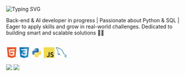 ![Typing SVG](https://readme-typing-svg.herokuapp.com?font=Fira+Code&size=24&pause=1000&left=true&width=600&lines=Welcome!;Feel+free+to+explore+my+projects.&color=00FF00&speed=20)

Back-end & AI developer in progress | Passionate about Python & SQL | Eager to apply skills and grow in real-world challenges. Dedicated to building smart and scalable solutions 🚀🌟

<div style="display: inline_block"><br>
  <img align="center" alt="Andrey-HTML" height="30" width="30" src="https://raw.githubusercontent.com/devicons/devicon/master/icons/html5/html5-original.svg">
  <img align="center" alt="Andrey-CSS" height="30" width="30" src="https://raw.githubusercontent.com/devicons/devicon/master/icons/css3/css3-original.svg">
  <img align="center" alt="Andrey-Python" height="30" width="30" src="https://raw.githubusercontent.com/devicons/devicon/master/icons/python/python-original.svg">
  <img align="center" alt="Andrey-Js" height="30" width="30" src="https://raw.githubusercontent.com/devicons/devicon/master/icons/javascript/javascript-original.svg">
  <img align="center" alt="Andrey-MySQL" height="30" width="30" src="https://raw.githubusercontent.com/devicons/devicon/master/icons/mysql/mysql-original.svg">
</div>
<br>
<div>
  <a href="https://www.linkedin.com/in/andrey-de-moraes-silva-669ab5361" target="_blank"><img src="https://img.shields.io/badge/-LinkedIn-%230077B5?style=for-the-badge&logo=linkedin&logoColor=white" target="_blank"></a> 
  <a href="mailto:andreym.professional@gmail.com"><img src="https://img.shields.io/badge/-Gmail-%23333?style=for-the-badge&logo=gmail&logoColor=white" target="_blank"></a>
</div>
